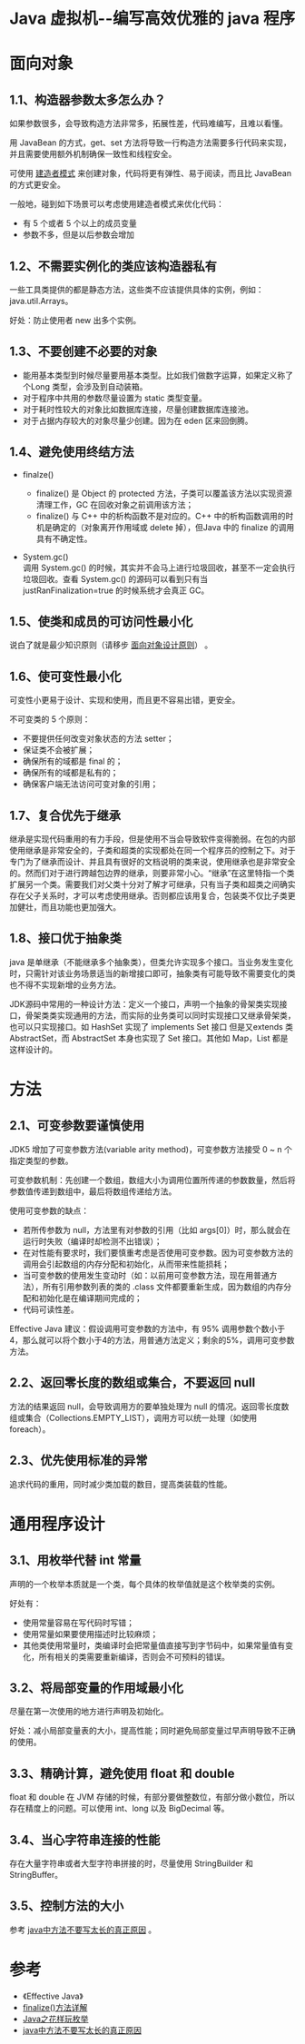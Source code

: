 Java 虚拟机--编写高效优雅的 java 程序
====================
# 面向对象

## 1.1、构造器参数太多怎么办？
如果参数很多，会导致构造方法非常多，拓展性差，代码难编写，且难以看懂。

用 JavaBean 的方式，get、set 方法将导致一行构造方法需要多行代码来实现，并且需要使用额外机制确保一致性和线程安全。

可使用 [建造者模式](https://github.com/IamDingj/design-patterns/blob/master/notes/16.%E5%BB%BA%E9%80%A0%E8%80%85%E6%A8%A1%E5%BC%8F.md) 来创建对象，代码将更有弹性、易于阅读，而且比 JavaBean 的方式更安全。

一般地，碰到如下场景可以考虑使用建造者模式来优化代码：
- 有 5 个或者 5 个以上的成员变量
- 参数不多，但是以后参数会增加

## 1.2、不需要实例化的类应该构造器私有
一些工具类提供的都是静态方法，这些类不应该提供具体的实例，例如：java.util.Arrays。

好处：防止使用者 new 出多个实例。

## 1.3、不要创建不必要的对象
- 能用基本类型到时候尽量要用基本类型。比如我们做数字运算，如果定义称了个Long 类型，会涉及到自动装箱。
- 对于程序中共用的参数尽量设置为 static 类型变量。
- 对于耗时性较大的对象比如数据库连接，尽量创建数据库连接池。
- 对于占据内存较大的对象尽量少创建。因为在 eden 区来回倒腾。

## 1.4、避免使用终结方法
- finalze()
  - finalize() 是 Object 的 protected 方法，子类可以覆盖该方法以实现资源清理工作，GC 在回收对象之前调用该方法；
  - finalize() 与 C++ 中的析构函数不是对应的。C++ 中的析构函数调用的时机是确定的（对象离开作用域或 delete 掉），但Java 中的 finalize 的调用具有不确定性。
  
- System.gc()   
  调用 System.gc() 的时候，其实并不会马上进行垃圾回收，甚至不一定会执行垃圾回收。查看 System.gc() 的源码可以看到只有当 justRanFinalization=true 的时候系统才会真正 GC。

## 1.5、使类和成员的可访问性最小化
说白了就是最少知识原则（请移步 [面向对象设计原则](https://github.com/IamDingj/design-patterns/blob/master/notes/02.%E9%9D%A2%E5%90%91%E5%AF%B9%E8%B1%A1%E7%9A%84%E8%AE%BE%E8%AE%A1%E5%8E%9F%E5%88%99.md)） 。

## 1.6、使可变性最小化
可变性小更易于设计、实现和使用，而且更不容易出错，更安全。

不可变类的 5 个原则：
- 不要提供任何改变对象状态的方法 setter；
- 保证类不会被扩展；
- 确保所有的域都是 final 的；
- 确保所有的域都是私有的；
- 确保客户端无法访问可变对象的引用；

## 1.7、复合优先于继承
继承是实现代码重用的有力手段，但是使用不当会导致软件变得脆弱。在包的内部使用继承是非常安全的，子类和超类的实现都处在同一个程序员的控制之下。对于专门为了继承而设计、并且具有很好的文档说明的类来说，使用继承也是非常安全的。然而们对于进行跨越包边界的继承，则要非常小心。“继承”在这里特指一个类扩展另一个类。需要我们对父类十分对了解才可继承，只有当子类和超类之间确实存在父子关系时，才可以考虑使用继承。否则都应该用复合，包装类不仅比子类更加健壮，而且功能也更加强大。

## 1.8、接口优于抽象类
java 是单继承（不能继承多个抽象类），但类允许实现多个接口。当业务发生变化时，只需针对该业务场景适当的新增接口即可，抽象类有可能导致不需要变化的类也不得不实现新增的业务方法。

JDK源码中常用的一种设计方法：定义一个接口，声明一个抽象的骨架类实现接口，骨架类类实现通用的方法，而实际的业务类可以同时实现接口又继承骨架类，也可以只实现接口。如 HashSet 实现了 implements Set 接口 但是又extends 类 AbstractSet，而 AbstractSet 本身也实现了 Set 接口。其他如 Map，List 都是这样设计的。


# 方法
## 2.1、可变参数要谨慎使用
JDK5 增加了可变参数方法(variable arity method)，可变参数方法接受 0 ~ n 个指定类型的参数。

可变参数机制：先创建一个数组，数组大小为调用位置所传递的参数数量，然后将参数值传递到数组中，最后将数组传递给方法。

使用可变参数的缺点：

- 若所传参数为 null，方法里有对参数的引用（比如 args[0]）时，那么就会在运行时失败（编译时却检测不出错误）；
- 在对性能有要求时，我们要慎重考虑是否使用可变参数。因为可变参数方法的调用会引起数组的内存分配和初始化，从而带来性能损耗；
- 当可变参数的使用发生变动时（如：以前用可变参数方法，现在用普通方法），所有引用参数列表的类的 .class 文件都要重新生成，因为数组的内存分配和初始化是在编译期间完成的；
- 代码可读性差。

Effective Java 建议：假设调用可变参数的方法中，有 95% 调用参数个数小于4，那么就可以将个数小于4的方法，用普通方法定义；剩余的5%，调用可变参数方法。


## 2.2、返回零长度的数组或集合，不要返回 null
方法的结果返回 null，会导致调用方的要单独处理为 null 的情况。返回零长度数组或集合（Collections.EMPTY_LIST），调用方可以统一处理（如使用 foreach）。

## 2.3、优先使用标准的异常
追求代码的重用，同时减少类加载的数目，提高类装载的性能。


# 通用程序设计
## 3.1、用枚举代替 int 常量
声明的一个枚举本质就是一个类，每个具体的枚举值就是这个枚举类的实例。

好处有：
- 使用常量容易在写代码时写错；
- 使用常量如果要使用描述时比较麻烦；
- 其他类使用常量时，类编译时会把常量值直接写到字节码中，如果常量值有变化，所有相关的类需要重新编译，否则会不可预料的错误。

## 3.2、将局部变量的作用域最小化
尽量在第一次使用的地方进行声明及初始化。

好处：减小局部变量表的大小，提高性能；同时避免局部变量过早声明导致不正确的使用。

## 3.3、精确计算，避免使用 float 和 double
float 和 double 在 JVM 存储的时候，有部分要做整数位，有部分做小数位，所以存在精度上的问题。可以使用 int、long 以及 BigDecimal 等。

## 3.4、当心字符串连接的性能
存在大量字符串或者大型字符串拼接的时，尽量使用 StringBuilder 和 StringBuffer。

## 3.5、控制方法的大小
参考 [java中方法不要写太长的真正原因](https://blog.csdn.net/enetor1/article/details/83879251) 。

# 参考
- 《Effective Java》
- [finalize()方法详解](https://www.cnblogs.com/qfchen/p/11322134.html) 
- [Java之花样玩枚举](https://sowhat.blog.csdn.net/article/details/100596880) 
- [java中方法不要写太长的真正原因](https://blog.csdn.net/enetor1/article/details/83879251) 
